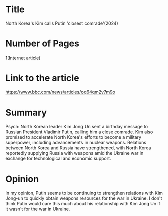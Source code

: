 # Title
North Korea's Kim calls Putin 'closest comrade'(2024)
# Number of Pages
1(Internet article)
# Link to the article
https://www.bbc.com/news/articles/cq64qm2v7m9o
# Summary
Psych: North Korean leader Kim Jong Un sent a birthday message to Russian President Vladimir Putin, calling him a close comrade. Kim also promised to accelerate North Korea's efforts to become a military superpower, including advancements in nuclear weapons. Relations between North Korea and Russia have strengthened, with North Korea reportedly supplying Russia with weapons amid the Ukraine war in exchange for technological and economic support.
# Opinion
In my opinion, Putin seems to be continuing to strengthen relations with Kim Jong-un to quickly obtain weapons resources for the war in Ukraine.
I don't think Putin would care this much about his relationship with Kim Jong Un if it wasn't for the war in Ukraine.

